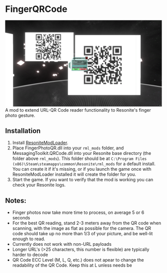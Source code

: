# FingerQRCode
![Screenshot](https://github.com/dfgHiatus/FingerQRCode/blob/master/QRCode.PNG)
A mod to extend URL-QR Code reader functionality to Resonite's finger photo gesture.

## Installation
1. Install [ResoniteModLoader](https://github.com/resonite-modding-group/ResoniteModLoader).
2. Place FingerPhotoQR.dll into your `rml_mods` folder, and MessagingToolkit.QRCode.dll into your Resonite base directory (the folder above `rml_mods`). This folder should be at `C:\Program Files (x86)\Steam\steamapps\common\Resonite\rml_mods` for a default install. You can create it if it's missing, or if you launch the game once with ResoniteModLoader installed it will create the folder for you.
3. Start the game. If you want to verify that the mod is working you can check your Resonite logs.

## Notes: 
- Finger photos now take more time to process, on average 5 or 6 seconds 
- For the best QR reading, stand 2-3 meters away from the QR code when scanning, with the image as flat as possible for the camera. The QR code should take up no more than 1/3 of your picture, and be well-lit enough to read.
- Currently does not work with non-URL payloads
- Longer URL's (>25 characters, this number is flexible) are typically harder to decode
- QR Code ECC Level (M, L, Q, etc.) does not apear to change the readability of the QR Code. Keep this at L unless needs be
